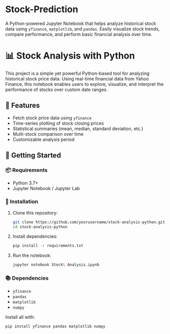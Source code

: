 # Stock-Prediction
A Python-powered Jupyter Notebook that helps analyze historical stock data using `yfinance`, `matplotlib`, and `pandas`. Easily visualize stock trends, compare performance, and perform basic financial analysis over time.
# 📊 Stock Analysis with Python

This project is a simple yet powerful Python-based tool for analyzing historical stock price data. Using real-time financial data from Yahoo Finance, this notebook enables users to explore, visualize, and interpret the performance of stocks over custom date ranges.

## 📌 Features

- Fetch stock price data using `yfinance`
- Time-series plotting of stock closing prices
- Statistical summaries (mean, median, standard deviation, etc.)
- Multi-stock comparison over time
- Customizable analysis period

## 🚀 Getting Started

### 📦 Requirements

- Python 3.7+
- Jupyter Notebook / Jupyter Lab

### 🔧 Installation

1. Clone this repository:
    ```bash
    git clone https://github.com/yourusername/stock-analysis-python.git
    cd stock-analysis-python
    ```

2. Install dependencies:
    ```bash
    pip install -r requirements.txt
    ```

3. Run the notebook:
    ```bash
    jupyter notebook Stock\ Analysis.ipynb
    ```

### 📚 Dependencies

- `yfinance`
- `pandas`
- `matplotlib`
- `numpy`

Install all with:
```bash
pip install yfinance pandas matplotlib numpy
